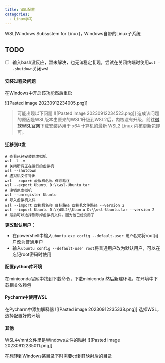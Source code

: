 ```yaml
---
title: WSL配置
categories:
  - Linux学习
---
```


WSL(Windows Subsystem for Linux)，Windows自带的Linux子系统

## TODO 
- [ ] 输入bash没反应，暂未解决，也无法稳定复现，尝试在关闭终端时使用`wsl --shutdown`关闭wsl

#### 安装过程及问题
在Windows中开启该功能然后重启

![[Pasted image 20230912234005.png]]

> 可能出现以下问题
> ![[Pasted image 20230912234523.png]]
> 造成该问题的原因是WSL版本由原来的WSL1升级到WSL2后，内核没有升级，前往[微软WSL官网](https://docs.microsoft.com/zh-cn/windows/wsl/wsl2-kernel)下载安装适用于 x64 计算机的最新 WSL2 Linux 内核更新包即可。

#### 迁移到D盘

```text
# 查看已经安装的虚拟机
wsl -l -v
# 关闭所有正在运行的虚拟机
wsl --shutdown
# 虚拟机文件导出
wsl --export 虚拟机名称 保存路径
wsl --export Ubuntu D:\\wsl-Ubuntu.tar
# 注销原虚拟机
wsl --unregister Ubuntu
# 导入虚拟机文件
wsl --import 虚拟机名称 目标路径 虚拟机文件路径 --version 2
wsl --import Ubuntu D:\\WSL2\\Ubuntu D:\\wsl-Ubuntu.tar --version 2
# 最后可以选择删除掉虚拟机文件，因为他已经没用了
```

**更改默认用户：**
- 在powershell中输入`ubuntu.exe config --default-user 用户名`来将root用户改为普通用户
- 输入`ubuntu config --default-user root`将普通用户改为默认用户，可以在忘记root密码时使用

#### 配置python库环境
在miniconda官网中找到下载命令，下载miniconda
然后新建环境，在环境中下载相关依赖包
#### Pycharm中使用WSL
在Pycharm中添加解释器
![[Pasted image 20230912235338.png]]
选择WSL，选择配置好的环境

#### 其他
WSL中/mnt文件里是Windows文件的映射
![[Pasted image 20230912235011.png]]

在想转到Windows某目录下时需要cd到其映射后的目录
